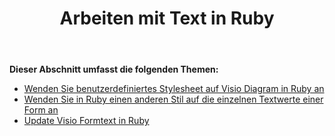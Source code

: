 ﻿---
title: Arbeiten mit Text in Ruby
type: docs
weight: 60
url: /de/java/working-with-text-in-ruby/
---
**Dieser Abschnitt umfasst die folgenden Themen:**

- [Wenden Sie benutzerdefiniertes Stylesheet auf Visio Diagram in Ruby an](/diagram/de/java/apply-custom-style-sheet-to-a-visio-diagram-in-ruby/)
- [Wenden Sie in Ruby einen anderen Stil auf die einzelnen Textwerte einer Form an](/diagram/de/java/apply-different-style-on-the-each-text-value-of-a-shape-in-ruby/)
- [Update Visio Formtext in Ruby](/diagram/de/java/update-visio-shape-text-in-ruby/)
